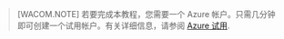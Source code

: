 
> [WACOM.NOTE]
> 若要完成本教程，您需要一个 Azure 帐户。只需几分钟即可创建一个试用帐户。有关详细信息，请参阅 [Azure 试用](http://www.windowsazure.cn/pricing/free-trial).


<!--HONumber=41-->
